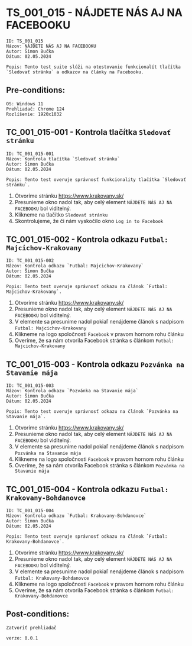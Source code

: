 # TS_001_015 - NÁJDETE NÁS AJ NA FACEBOOKU

```
ID: TS_001_015
Názov: NÁJDETE NÁS AJ NA FACEBOOKU
Autor: Šimon Bučka
Dátum: 02.05.2024
```

```
Popis: Tento test suite slúži na otestovanie funkcionalít tlačítka `Sledovať stránku` a odkazov na články na Facebooku.
```

## Pre-conditions:

```
OS: Windows 11
Prehliadač: Chrome 124
Rozlíšenie: 1920x1032
```


## TC_001_015-001 - Kontrola tlačítka `Sledovať stránku`

```
ID: TC_001_015-001
Názov: Kontrola tlačítka `Sledovať stránku`
Autor: Šimon Bučka
Dátum: 02.05.2024
```

```
Popis: Tento test overuje správnosť funkcionality tlačítka `Sledovať stránku`.
```

1. Otvoríme stránku https://www.krakovany.sk/
2. Presunieme okno nadol tak, aby celý element `NÁJDETE NÁS AJ NA FACEBOOKU` bol viditelný.
3. Klikneme na tlačítko `Sledovať stránku`
4. Skontrolujeme, že či nám vyskočilo okno `Log in to Facebook`

## TC_001_015-002 - Kontrola odkazu `Futbal: Majcichov-Krakovany`

```
ID: TC_001_015-002
Názov: Kontrola odkazu `Futbal: Majcichov-Krakovany`
Autor: Šimon Bučka
Dátum: 02.05.2024
```

```
Popis: Tento test overuje správnosť odkazu na článok `Futbal: Majcichov-Krakovany`.
```

1. Otvoríme stránku https://www.krakovany.sk/
2. Presunieme okno nadol tak, aby celý element `NÁJDETE NÁS AJ NA FACEBOOKU` bol viditelný.
3. V elemente sa presunime nadol pokiaľ nenájdeme článok s nadpisom `Futbal: Majcichov-Krakovany`
4. Klikneme na logo spoločnosti `Facebook` v pravom hornom rohu článku
5. Overíme, že sa nám otvorila Facebook stránka s článkom `Futbal: Majcichov-Krakovany`

## TC_001_015-003 - Kontrola odkazu `Pozvánka na Stavanie mája`

```
ID: TC_001_015-003
Názov: Kontrola odkazu `Pozvánka na Stavanie mája`
Autor: Šimon Bučka
Dátum: 02.05.2024
```

```
Popis: Tento test overuje správnosť odkazu na článok `Pozvánka na Stavanie mája`.
```

1. Otvoríme stránku https://www.krakovany.sk/
2. Presunieme okno nadol tak, aby celý element `NÁJDETE NÁS AJ NA FACEBOOKU` bol viditelný.
3. V elemente sa presunime nadol pokiaľ nenájdeme článok s nadpisom `Pozvánka na Stavanie mája`
4. Klikneme na logo spoločnosti `Facebook` v pravom hornom rohu článku
5. Overíme, že sa nám otvorila Facebook stránka s článkom `Pozvánka na Stavanie mája`

## TC_001_015-004 - Kontrola odkazu `Futbal: Krakovany-Bohdanovce`

```
ID: TC_001_015-004
Názov: Kontrola odkazu `Futbal: Krakovany-Bohdanovce`
Autor: Šimon Bučka
Dátum: 02.05.2024
```

```
Popis: Tento test overuje správnosť odkazu na článok `Futbal: Krakovany-Bohdanovce`.
```

1. Otvoríme stránku https://www.krakovany.sk/
2. Presunieme okno nadol tak, aby celý element `NÁJDETE NÁS AJ NA FACEBOOKU` bol viditelný.
3. V elemente sa presunime nadol pokiaľ nenájdeme článok s nadpisom `Futbal: Krakovany-Bohdanovce`
4. Klikneme na logo spoločnosti `Facebook` v pravom hornom rohu článku
5. Overíme, že sa nám otvorila Facebook stránka s článkom `Futbal: Krakovany-Bohdanovce`

## Post-conditions:

```
Zatvoriť prehliadač
```

```
verze: 0.0.1
```
